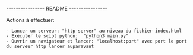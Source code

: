 ---------------- README ----------------

Actions à effectuer:

	- Lancer un serveur: "http-server" au niveau du fichier index.html
	- Exécuter le scipt python:  "python3 main.py"
	- Ouvrir un navigateur et lancer: "localhost:port" avec port le port du serveur http lancer auparavant